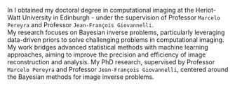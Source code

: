 <!-- I am a Research Associate at `Heriot-Watt University` in Edinburgh, UK. My research focuses on Bayesian inverse problems, particularly leveraging data-driven priors, with a primary application in computational imaging. -->
In I obtained my doctoral degree in computational imaging at the Heriot-Watt University in Edinburgh - under the supervision of Professor `Marcelo Pereyra` and Professor `Jean-François Giovannelli`.  
My research focuses on Bayesian inverse problems, particularly leveraging data-driven priors to solve challenging problems in computational imaging. My work bridges advanced statistical methods with machine learning approaches, aiming to improve the precision and efficiency of image reconstruction and analysis. My PhD research, supervised by Professor `Marcelo Pereyra` and Professor `Jean-François Giovannelli`, centered around the Bayesian methods for image inverse problems.

<!-- I am actively seeking postdoctoral opportunities in computational imaging, Bayesian methods, or related interdisciplinary fields, where I can further contribute to advancements in imaging science, signal processing, or applied mathematics. -->

